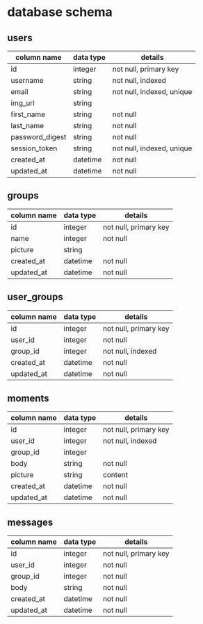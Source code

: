 # database schema

## users 



| column name  | data type | details |
| ------------- | ------------- | ------------|
| id | integer  | not null, primary key |
| username  | string  | not null, indexed |
| email | string  | not null, indexed, unique |
| img_url  | string  |  | 
| first_name  | string  | not null|
| last_name  | string  | not null|
| password_digest  | string  | not null |
| session_token  | string | not null, indexed, unique |
| created_at | datetime  | not null |
| updated_at | datetime  | not null |


## groups

| column name  | data type | details |
| ------------- | ------------- | ------------|
| id | integer  | not null, primary key |
| name  | integer  | not null |
| picture | string  |  |
| created_at | datetime  | not null |
| updated_at | datetime  | not null |

## user_groups

| column name  | data type | details |
| ------------- | ------------- | ------------|
| id | integer  | not null, primary key |
| user_id  | integer  | not null |
| group_id | integer  | not null, indexed |
| created_at | datetime  | not null |
| updated_at | datetime  | not null |





## moments 

| column name  | data type | details |
| ------------- | ------------- | ------------|
| id | integer  | not null, primary key |
| user_id  | integer  | not null, indexed |
| group_id  | integer  |  |
| body | string  | not null |
| picture  | string  | content |
| created_at | datetime  | not null |
| updated_at | datetime  | not null |



## messages 

| column name  | data type | details |
| ------------- | ------------- | ------------|
| id | integer  | not null, primary key |
| user_id  | integer  | not null |
| group_id  | integer  | not null |
| body | string  | not null |
| created_at | datetime  | not null |
| updated_at | datetime  | not null |

